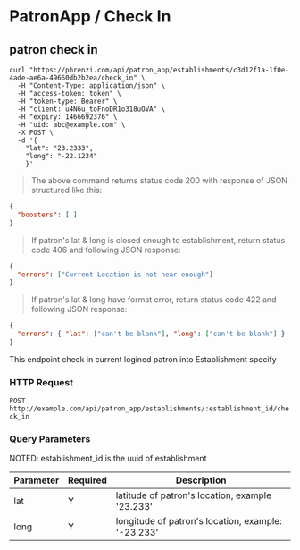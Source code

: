 # PatronApp / Check In

## patron check in

```shell
curl "https://phrenzi.com/api/patron_app/establishments/c3d12f1a-1f0e-4ade-ae6a-49660db2b2ea/check_in" \
  -H "Content-Type: application/json" \
  -H "access-token: token" \
  -H "token-type: Bearer" \
  -H "client: u4N6u_toFnoDR1o318uOVA" \
  -H "expiry: 1466692376" \
  -H "uid: abc@example.com" \
  -X POST \
  -d '{
    "lat": "23.2333",
    "long": "-22.1234"
    }'
```

> The above command returns status code 200 with response of JSON structured like this:

```json
{
  "boosters": [ ]
}
```

> If patron's lat & long is closed enough to establishment, return status code 406 and following
> JSON response:

```json
{
  "errors": ["Current Location is not near enough"]
}
```

> If patron's lat & long have format error, return status code 422 and following JSON response:

```json
{
  "errors": { "lat": ["can't be blank"], "long": ["can't be blank"] }
}
```

This endpoint check in current logined patron into Establishment specify

### HTTP Request

`POST http://example.com/api/patron_app/establishments/:establishment_id/check_in`

### Query Parameters

NOTED: establishment_id is the uuid of establishment

Parameter | Required | Description
--------- | ----------- | -----------
lat | Y | latitude of patron's location, example '23.233'
long | Y | longitude of patron's location, example: '-23.233'
